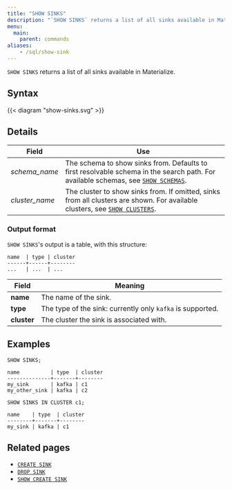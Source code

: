 ```yaml
---
title: "SHOW SINKS"
description: "`SHOW SINKS` returns a list of all sinks available in Materialize."
menu:
  main:
    parent: commands
aliases:
    - /sql/show-sink
---
```


`SHOW SINKS` returns a list of all sinks available in Materialize.

## Syntax

{{< diagram "show-sinks.svg" >}}

## Details

Field | Use
------|-----
_schema&lowbar;name_ | The schema to show sinks from. Defaults to first resolvable schema in the search path. For available schemas, see [`SHOW SCHEMAS`](../show-schemas).
_cluster&lowbar;name_ | The cluster to show sinks from. If omitted, sinks from all clusters are shown. For available clusters, see [`SHOW CLUSTERS`](../show-clusters).

### Output format

`SHOW SINKS`'s output is a table, with this structure:

```nofmt
name  | type | cluster
------+------+--------
...   | ...  | ...
```

Field       | Meaning
------------|--------
**name**    | The name of the sink.
**type**    | The type of the sink: currently only `kafka` is supported.
**cluster** | The cluster the sink is associated with.

## Examples

```mzsql
SHOW SINKS;
```
```nofmt
name          | type  | cluster
--------------+-------+--------
my_sink       | kafka | c1
my_other_sink | kafka | c2
```

```mzsql
SHOW SINKS IN CLUSTER c1;
```
```nofmt
name    | type  | cluster
--------+-------+--------
my_sink | kafka | c1
```

## Related pages

- [`CREATE SINK`](../create-sink)
- [`DROP SINK`](../drop-sink)
- [`SHOW CREATE SINK`](../show-create-sink)
